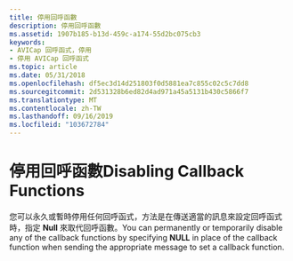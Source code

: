```yaml
---
title: 停用回呼函數
description: 停用回呼函數
ms.assetid: 1907b185-b13d-459c-a174-55d2bc075cb3
keywords:
- AVICap 回呼函式，停用
- 停用 AVICap 回呼函式
ms.topic: article
ms.date: 05/31/2018
ms.openlocfilehash: df5ec3d14d251803f0d5881ea7c855c02c5c7dd8
ms.sourcegitcommit: 2d531328b6ed82d4ad971a45a5131b430c5866f7
ms.translationtype: MT
ms.contentlocale: zh-TW
ms.lasthandoff: 09/16/2019
ms.locfileid: "103672784"
---
```

# <a name="disabling-callback-functions"></a><span data-ttu-id="0acfa-105">停用回呼函數</span><span class="sxs-lookup"><span data-stu-id="0acfa-105">Disabling Callback Functions</span></span>

<span data-ttu-id="0acfa-106">您可以永久或暫時停用任何回呼函式，方法是在傳送適當的訊息來設定回呼函式時，指定 **Null** 來取代回呼函數。</span><span class="sxs-lookup"><span data-stu-id="0acfa-106">You can permanently or temporarily disable any of the callback functions by specifying **NULL** in place of the callback function when sending the appropriate message to set a callback function.</span></span>

 

 




